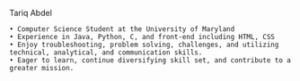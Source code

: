 Tariq Abdel

    • Computer Science Student at the University of Maryland 
    • Experience in Java, Python, C, and front-end including HTML, CSS
    • Enjoy troubleshooting, problem solving, challenges, and utilizing technical, analytical, and communication skills.
    • Eager to learn, continue diversifying skill set, and contribute to a greater mission.
    
    
    



